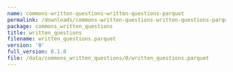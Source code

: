 ```yaml
---
name: commons-written-questions-written-questions-parquet
permalink: /downloads/commons-written-questions-written-questions-parquet/0
package: commons_written_questions
title: written_questions
filename: written_questions.parquet
version: '0'
full_version: 0.1.0
file: /data/commons_written_questions/0/written_questions.parquet
---
```

